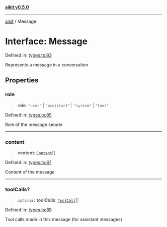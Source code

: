 [**aikit v0.5.0**](../README.md)

***

[aikit](../README.md) / Message

# Interface: Message

Defined in: [types.ts:83](https://github.com/chinmaymk/aikit/blob/main/src/types.ts#L83)

Represents a message in a conversation

## Properties

### role

> **role**: `"user"` \| `"assistant"` \| `"system"` \| `"tool"`

Defined in: [types.ts:85](https://github.com/chinmaymk/aikit/blob/main/src/types.ts#L85)

Role of the message sender

***

### content

> **content**: [`Content`](../type-aliases/Content.md)[]

Defined in: [types.ts:87](https://github.com/chinmaymk/aikit/blob/main/src/types.ts#L87)

Content of the message

***

### toolCalls?

> `optional` **toolCalls**: [`ToolCall`](ToolCall.md)[]

Defined in: [types.ts:89](https://github.com/chinmaymk/aikit/blob/main/src/types.ts#L89)

Tool calls made in this message (for assistant messages)
